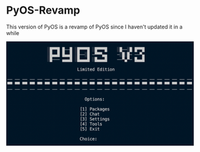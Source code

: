 # PyOS-Revamp
This version of PyOS is a revamp of PyOS since I haven't updated it in a while

![GitHub Logo](/preview.png)
